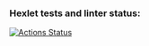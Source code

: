 ### Hexlet tests and linter status:
[![Actions Status](https://github.com/gituser00001/php-project-9/workflows/hexlet-check/badge.svg)](https://github.com/gituser00001/php-project-9/actions)